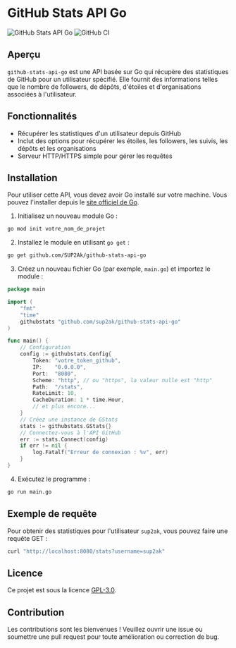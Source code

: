 # GitHub Stats API Go

![GitHub Stats API Go](https://github.com/sup2ak/github-stats-api-go/actions/workflows/release.yml/badge.svg)
![GitHub CI](https://github.com/sup2ak/github-stats-api-go/actions/workflows/ci.yml/badge.svg)


## Aperçu

`github-stats-api-go` est une API basée sur Go qui récupère des statistiques de GitHub pour un utilisateur spécifié. Elle fournit des informations telles que le nombre de followers, de dépôts, d'étoiles et d'organisations associées à l'utilisateur.

## Fonctionnalités

- Récupérer les statistiques d'un utilisateur depuis GitHub
- Inclut des options pour récupérer les étoiles, les followers, les suivis, les dépôts et les organisations
- Serveur HTTP/HTTPS simple pour gérer les requêtes

## Installation

Pour utiliser cette API, vous devez avoir Go installé sur votre machine. Vous pouvez l'installer depuis le [site officiel de Go](https://golang.org/dl/).

1. Initialisez un nouveau module Go :

```bash
go mod init votre_nom_de_projet
```

2. Installez le module en utilisant `go get` :

```bash
go get github.com/SUP2Ak/github-stats-api-go
```

3. Créez un nouveau fichier Go (par exemple, `main.go`) et importez le module :

```go
package main

import (
    "fmt"
    "time"
    githubstats "github.com/sup2ak/github-stats-api-go"
)

func main() {
    // Configuration
    config := githubstats.Config{
        Token: "votre_token_github",
        IP:    "0.0.0.0",
        Port:  "8080",
        Scheme: "http", // ou "https", la valeur nulle est "http"
        Path:  "/stats",
        RateLimit: 10,
        CacheDuration: 1 * time.Hour,
        // et plus encore...
    }
    // Créez une instance de GStats
    stats := githubstats.GStats{}
    // Connectez-vous à l'API GitHub
    err := stats.Connect(config)
    if err != nil {
        log.Fatalf("Erreur de connexion : %v", err)
    }
}
```

4. Exécutez le programme :

```bash
go run main.go
```

## Exemple de requête

Pour obtenir des statistiques pour l'utilisateur `sup2ak`, vous pouvez faire une requête GET :

```bash
curl "http://localhost:8080/stats?username=sup2ak"
```

## Licence

Ce projet est sous la licence [GPL-3.0](LICENSE).

## Contribution

Les contributions sont les bienvenues ! Veuillez ouvrir une issue ou soumettre une pull request pour toute amélioration ou correction de bug.

